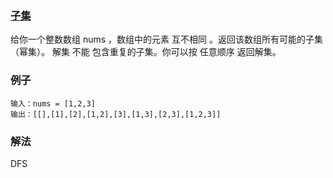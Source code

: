 ### [子集](https://leetcode.cn/problems/subsets/)
给你一个整数数组 nums ，数组中的元素 互不相同 。返回该数组所有可能的子集（幂集）。
解集 不能 包含重复的子集。你可以按 任意顺序 返回解集。
### 例子
```text
输入：nums = [1,2,3]
输出：[[],[1],[2],[1,2],[3],[1,3],[2,3],[1,2,3]]
```
### 解法
DFS
